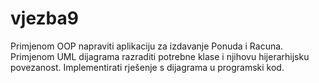 # vjezba9

Primjenom OOP napraviti aplikaciju za izdavanje Ponuda i Racuna. Primjenom UML dijagrama razraditi potrebne klase i njihovu hijerarhijsku povezanost. 
Implementirati rješenje s dijagrama u programski kod.
